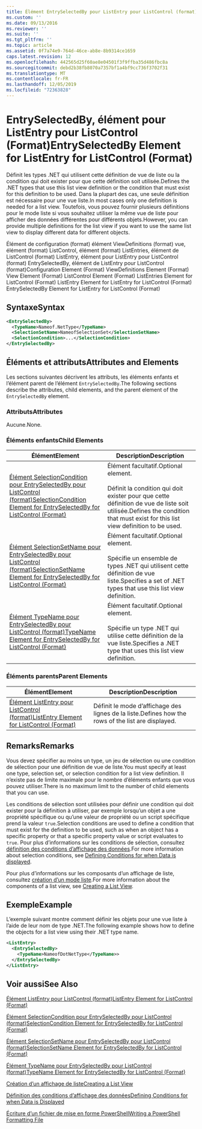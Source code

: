 ```yaml
---
title: Élément EntrySelectedBy pour ListEntry pour ListControl (format) | Microsoft Docs
ms.custom: ''
ms.date: 09/13/2016
ms.reviewer: ''
ms.suite: ''
ms.tgt_pltfrm: ''
ms.topic: article
ms.assetid: 0f7a74e9-764d-46ce-ab8e-8b9314ce1659
caps.latest.revision: 12
ms.openlocfilehash: 442565d25f60ae8e04501f3f9ffba35d486fbc8a
ms.sourcegitcommit: debd2b38fb8070a7357bf1a4bf9cc736f3702f31
ms.translationtype: MT
ms.contentlocale: fr-FR
ms.lasthandoff: 12/05/2019
ms.locfileid: "72363828"
---
```

# <a name="entryselectedby-element-for-listentry-for-listcontrol-format"></a><span data-ttu-id="38b6a-102">EntrySelectedBy, élément pour ListEntry pour ListControl (Format)</span><span class="sxs-lookup"><span data-stu-id="38b6a-102">EntrySelectedBy Element for ListEntry for ListControl (Format)</span></span>

<span data-ttu-id="38b6a-103">Définit les types .NET qui utilisent cette définition de vue de liste ou la condition qui doit exister pour que cette définition soit utilisée.</span><span class="sxs-lookup"><span data-stu-id="38b6a-103">Defines the .NET types that use this list view definition or the condition that must exist for this definition to be used.</span></span> <span data-ttu-id="38b6a-104">Dans la plupart des cas, une seule définition est nécessaire pour une vue liste.</span><span class="sxs-lookup"><span data-stu-id="38b6a-104">In most cases only one definition is needed for a list view.</span></span> <span data-ttu-id="38b6a-105">Toutefois, vous pouvez fournir plusieurs définitions pour le mode liste si vous souhaitez utiliser la même vue de liste pour afficher des données différentes pour différents objets.</span><span class="sxs-lookup"><span data-stu-id="38b6a-105">However, you can provide multiple definitions for the list view if you want to use the same list view to display different data for different objects.</span></span>

<span data-ttu-id="38b6a-106">Élément de configuration (format) élément ViewDefinitions (format) vue, élément (format) ListControl, élément (format) ListEntries, élément de ListControl (format) ListEntry, élément pour ListEntry pour ListControl (format) EntrySelectedBy, élément de ListEntry pour ListControl (format)</span><span class="sxs-lookup"><span data-stu-id="38b6a-106">Configuration Element (Format) ViewDefinitions Element (Format) View Element (Format) ListControl Element (Format) ListEntries Element for ListControl (Format) ListEntry Element for ListEntry for ListControl (Format) EntrySelectedBy Element for ListEntry for ListControl (Format)</span></span>

## <a name="syntax"></a><span data-ttu-id="38b6a-107">Syntaxe</span><span class="sxs-lookup"><span data-stu-id="38b6a-107">Syntax</span></span>

```xml
<EntrySelectedBy>
  <TypeName>Nameof.NetType</TypeName>
  <SelectionSetName>NameofSelectionSet</SelectionSetName>
  <SelectionCondition>...</SelectionCondition>
</EntrySelectedBy>
```

## <a name="attributes-and-elements"></a><span data-ttu-id="38b6a-108">Éléments et attributs</span><span class="sxs-lookup"><span data-stu-id="38b6a-108">Attributes and Elements</span></span>

<span data-ttu-id="38b6a-109">Les sections suivantes décrivent les attributs, les éléments enfants et l’élément parent de l’élément `EntrySelectedBy`.</span><span class="sxs-lookup"><span data-stu-id="38b6a-109">The following sections describe the attributes, child elements, and the parent element of the `EntrySelectedBy` element.</span></span>

### <a name="attributes"></a><span data-ttu-id="38b6a-110">Attributs</span><span class="sxs-lookup"><span data-stu-id="38b6a-110">Attributes</span></span>

<span data-ttu-id="38b6a-111">Aucune.</span><span class="sxs-lookup"><span data-stu-id="38b6a-111">None.</span></span>

### <a name="child-elements"></a><span data-ttu-id="38b6a-112">Éléments enfants</span><span class="sxs-lookup"><span data-stu-id="38b6a-112">Child Elements</span></span>

|<span data-ttu-id="38b6a-113">Élément</span><span class="sxs-lookup"><span data-stu-id="38b6a-113">Element</span></span>|<span data-ttu-id="38b6a-114">Description</span><span class="sxs-lookup"><span data-stu-id="38b6a-114">Description</span></span>|
|-------------|-----------------|
|[<span data-ttu-id="38b6a-115">Élément SelectionCondition pour EntrySelectedBy pour ListControl (format)</span><span class="sxs-lookup"><span data-stu-id="38b6a-115">SelectionCondition Element for EntrySelectedBy for ListControl  (Format)</span></span>](./selectioncondition-element-for-entryselectedby-for-listcontrol-format.md)|<span data-ttu-id="38b6a-116">Élément facultatif.</span><span class="sxs-lookup"><span data-stu-id="38b6a-116">Optional element.</span></span><br /><br /> <span data-ttu-id="38b6a-117">Définit la condition qui doit exister pour que cette définition de vue de liste soit utilisée.</span><span class="sxs-lookup"><span data-stu-id="38b6a-117">Defines the condition that must exist for this list view definition to be used.</span></span>|
|[<span data-ttu-id="38b6a-118">Élément SelectionSetName pour EntrySelectedBy pour ListControl (format)</span><span class="sxs-lookup"><span data-stu-id="38b6a-118">SelectionSetName Element for EntrySelectedBy for ListControl (Format)</span></span>](./selectionsetname-element-for-entryselectedby-for-listcontrol-format.md)|<span data-ttu-id="38b6a-119">Élément facultatif.</span><span class="sxs-lookup"><span data-stu-id="38b6a-119">Optional element.</span></span><br /><br /> <span data-ttu-id="38b6a-120">Spécifie un ensemble de types .NET qui utilisent cette définition de vue liste.</span><span class="sxs-lookup"><span data-stu-id="38b6a-120">Specifies a set of .NET types that use this list view definition.</span></span>|
|[<span data-ttu-id="38b6a-121">Élément TypeName pour EntrySelectedBy pour ListControl (format)</span><span class="sxs-lookup"><span data-stu-id="38b6a-121">TypeName Element for EntrySelectedBy for ListControl (Format)</span></span>](./typename-element-for-entryselectedby-for-listcontrol-format.md)|<span data-ttu-id="38b6a-122">Élément facultatif.</span><span class="sxs-lookup"><span data-stu-id="38b6a-122">Optional element.</span></span><br /><br /> <span data-ttu-id="38b6a-123">Spécifie un type .NET qui utilise cette définition de la vue liste.</span><span class="sxs-lookup"><span data-stu-id="38b6a-123">Specifies a .NET type that uses this list view definition.</span></span>|

### <a name="parent-elements"></a><span data-ttu-id="38b6a-124">Éléments parents</span><span class="sxs-lookup"><span data-stu-id="38b6a-124">Parent Elements</span></span>

|<span data-ttu-id="38b6a-125">Élément</span><span class="sxs-lookup"><span data-stu-id="38b6a-125">Element</span></span>|<span data-ttu-id="38b6a-126">Description</span><span class="sxs-lookup"><span data-stu-id="38b6a-126">Description</span></span>|
|-------------|-----------------|
|[<span data-ttu-id="38b6a-127">Élément ListEntry pour ListControl (format)</span><span class="sxs-lookup"><span data-stu-id="38b6a-127">ListEntry Element for ListControl (Format)</span></span>](./listentry-element-for-listcontrol-format.md)|<span data-ttu-id="38b6a-128">Définit le mode d’affichage des lignes de la liste.</span><span class="sxs-lookup"><span data-stu-id="38b6a-128">Defines how the rows of the list are displayed.</span></span>|

## <a name="remarks"></a><span data-ttu-id="38b6a-129">Remarks</span><span class="sxs-lookup"><span data-stu-id="38b6a-129">Remarks</span></span>

<span data-ttu-id="38b6a-130">Vous devez spécifier au moins un type, un jeu de sélection ou une condition de sélection pour une définition de vue de liste.</span><span class="sxs-lookup"><span data-stu-id="38b6a-130">You must specify at least one type, selection set, or selection condition for a list view definition.</span></span> <span data-ttu-id="38b6a-131">Il n’existe pas de limite maximale pour le nombre d’éléments enfants que vous pouvez utiliser.</span><span class="sxs-lookup"><span data-stu-id="38b6a-131">There is no maximum limit to the number of child elements that you can use.</span></span>

<span data-ttu-id="38b6a-132">Les conditions de sélection sont utilisées pour définir une condition qui doit exister pour la définition à utiliser, par exemple lorsqu’un objet a une propriété spécifique ou qu’une valeur de propriété ou un script spécifique prend la valeur `true`.</span><span class="sxs-lookup"><span data-stu-id="38b6a-132">Selection conditions are used to define a condition that must exist for the definition to be used, such as when an object has a specific property or that a specific property value or script evaluates to `true`.</span></span> <span data-ttu-id="38b6a-133">Pour plus d’informations sur les conditions de sélection, consultez [définition des conditions d’affichage des données](./defining-conditions-for-displaying-data.md).</span><span class="sxs-lookup"><span data-stu-id="38b6a-133">For more information about selection conditions, see [Defining Conditions for when Data is displayed](./defining-conditions-for-displaying-data.md).</span></span>

<span data-ttu-id="38b6a-134">Pour plus d’informations sur les composants d’un affichage de liste, consultez [création d’un mode liste](./creating-a-list-view.md).</span><span class="sxs-lookup"><span data-stu-id="38b6a-134">For more information about the components of a list view, see [Creating a List View](./creating-a-list-view.md).</span></span>

## <a name="example"></a><span data-ttu-id="38b6a-135">Exemple</span><span class="sxs-lookup"><span data-stu-id="38b6a-135">Example</span></span>

<span data-ttu-id="38b6a-136">L’exemple suivant montre comment définir les objets pour une vue liste à l’aide de leur nom de type .NET.</span><span class="sxs-lookup"><span data-stu-id="38b6a-136">The following example shows how to define the objects for a list view using their .NET type name.</span></span>

```xml
<ListEntry>
  <EntrySelectedBy>
    <TypeName>NameofDotNetType</TypeName>>
  </EntrySelectedBy>
</ListEntry>
```

## <a name="see-also"></a><span data-ttu-id="38b6a-137">Voir aussi</span><span class="sxs-lookup"><span data-stu-id="38b6a-137">See Also</span></span>

[<span data-ttu-id="38b6a-138">Élément ListEntry pour ListControl (format)</span><span class="sxs-lookup"><span data-stu-id="38b6a-138">ListEntry Element for ListControl (Format)</span></span>](./listentry-element-for-listcontrol-format.md)

[<span data-ttu-id="38b6a-139">Élément SelectionCondition pour EntrySelectedBy pour ListControl (format)</span><span class="sxs-lookup"><span data-stu-id="38b6a-139">SelectionCondition Element for EntrySelectedBy for ListControl (Format)</span></span>](./selectioncondition-element-for-entryselectedby-for-listcontrol-format.md)

[<span data-ttu-id="38b6a-140">Élément SelectionSetName pour EntrySelectedBy pour ListControl (format)</span><span class="sxs-lookup"><span data-stu-id="38b6a-140">SelectionSetName Element for EntrySelectedBy for ListControl (Format)</span></span>](./selectionsetname-element-for-entryselectedby-for-listcontrol-format.md)

[<span data-ttu-id="38b6a-141">Élément TypeName pour EntrySelectedBy pour ListControl (format)</span><span class="sxs-lookup"><span data-stu-id="38b6a-141">TypeName Element for EntrySelectedBy for ListControl (Format)</span></span>](./typename-element-for-entryselectedby-for-listcontrol-format.md)

[<span data-ttu-id="38b6a-142">Création d’un affichage de liste</span><span class="sxs-lookup"><span data-stu-id="38b6a-142">Creating a List View</span></span>](./creating-a-list-view.md)

[<span data-ttu-id="38b6a-143">Définition des conditions d’affichage des données</span><span class="sxs-lookup"><span data-stu-id="38b6a-143">Defining Conditions for when Data is Displayed</span></span>](./defining-conditions-for-displaying-data.md)

[<span data-ttu-id="38b6a-144">Écriture d’un fichier de mise en forme PowerShell</span><span class="sxs-lookup"><span data-stu-id="38b6a-144">Writing a PowerShell Formatting File</span></span>](./writing-a-powershell-formatting-file.md)

